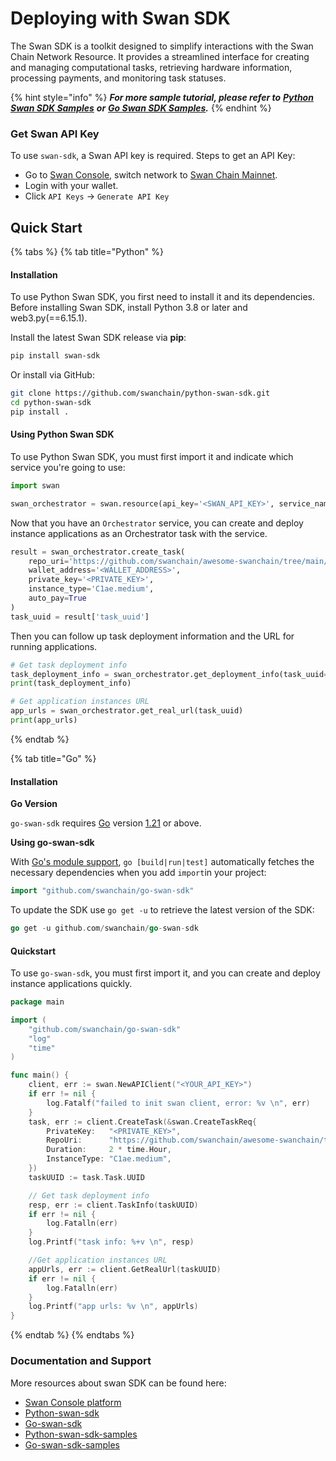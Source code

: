 # Deploying with Swan SDK

The Swan SDK is a toolkit designed to simplify interactions with the Swan Chain Network Resource. It provides a streamlined interface for creating and managing computational tasks, retrieving hardware information, processing payments, and monitoring task statuses.

{% hint style="info" %}
_**For more sample tutorial, please refer to**_ [_**Python Swan SDK Samples**_](https://github.com/swanchain/python-sdk-docs-samples) _**or**_ [_**Go Swan SDK Samples**_](https://github.com/swanchain/go-swan-sdk-samples)_**.**_
{% endhint %}

### Get Swan API Key <a href="#get-orchestrator-api-key" id="get-orchestrator-api-key"></a>

To use `swan-sdk`, a Swan API key is required. Steps to get an API Key:

* Go to [Swan Console](https://console.swanchain.io/), switch network to [Swan Chain Mainnet](https://docs.swanchain.io/network-reference/readme).
* Login with your wallet.
* Click `API Keys` -> `Generate API Key`

## Quick Start <a href="#installation" id="installation"></a>

{% tabs %}
{% tab title="Python" %}
#### Installation <a href="#quickstart" id="quickstart"></a>

To use Python Swan SDK, you first need to install it and its dependencies. Before installing Swan SDK, install Python 3.8 or later and web3.py(==6.15.1).

Install the latest Swan SDK release via **pip**:

```sh
pip install swan-sdk
```

Or install via GitHub:

```sh
git clone https://github.com/swanchain/python-swan-sdk.git
cd python-swan-sdk
pip install .
```

#### Using Python Swan SDK <a href="#quickstart" id="quickstart"></a>

To use Python Swan SDK, you must first import it and indicate which service you're going to use:

```python
import swan

swan_orchestrator = swan.resource(api_key='<SWAN_API_KEY>', service_name='Orchestrator')
```

Now that you have an `Orchestrator` service, you can create and deploy instance applications as an Orchestrator task with the service.

```python
result = swan_orchestrator.create_task(
    repo_uri='https://github.com/swanchain/awesome-swanchain/tree/main/hello_world', # Or your own repo URI
    wallet_address='<WALLET_ADDRESS>',
    private_key='<PRIVATE_KEY>',
    instance_type='C1ae.medium',
    auto_pay=True
)
task_uuid = result['task_uuid']
```

Then you can follow up task deployment information and the URL for running applications.

```python
# Get task deployment info
task_deployment_info = swan_orchestrator.get_deployment_info(task_uuid=task_uuid)
print(task_deployment_info)

# Get application instances URL
app_urls = swan_orchestrator.get_real_url(task_uuid)
print(app_urls)
```
{% endtab %}

{% tab title="Go" %}
#### Installation <a href="#quickstart" id="quickstart"></a>

**Go Version**

`go-swan-sdk` requires [Go](https://go.dev/) version [1.21](https://go.dev/doc/devel/release#go1.21.0) or above.

**Using go-swan-sdk**

With [Go's module support](https://go.dev/wiki/Modules#how-to-use-modules), `go [build|run|test]` automatically fetches the necessary dependencies when you add `import`in your project:

```go
import "github.com/swanchain/go-swan-sdk"
```

To update the SDK use `go get -u` to retrieve the latest version of the SDK:

```go
go get -u github.com/swanchain/go-swan-sdk
```

#### Quickstart <a href="#quickstart" id="quickstart"></a>

To use `go-swan-sdk`, you must first import it, and you can create and deploy instance applications quickly.

```go
package main

import (
	"github.com/swanchain/go-swan-sdk"
	"log"
	"time"
)

func main() {
	client, err := swan.NewAPIClient("<YOUR_API_KEY>")
	if err != nil {
		log.Fatalf("failed to init swan client, error: %v \n", err)
	}
	task, err := client.CreateTask(&swan.CreateTaskReq{
		PrivateKey:   "<PRIVATE_KEY>",
		RepoUri:      "https://github.com/swanchain/awesome-swanchain/tree/main/hello_world",
		Duration:     2 * time.Hour,
		InstanceType: "C1ae.medium",
	})
	taskUUID := task.Task.UUID

	// Get task deployment info
	resp, err := client.TaskInfo(taskUUID)
	if err != nil {
		log.Fatalln(err)
	}
	log.Printf("task info: %+v \n", resp)

	//Get application instances URL
	appUrls, err := client.GetRealUrl(taskUUID)
	if err != nil {
		log.Fatalln(err)
	}
	log.Printf("app urls: %v \n", appUrls)
}

```
{% endtab %}
{% endtabs %}

### Documentation and Support <a href="#documentation-and-support" id="documentation-and-support"></a>

More resources about swan SDK can be found here:

* [Swan Console platform](https://console.swanchain.io/)
* [Python-swan-sdk](../../bulders/tools/swan-sdk/1-quick-start/)
* [Go-swan-sdk](../../bulders/tools/swan-sdk/go-swan-sdk/)
* [Python-swan-sdk-samples](https://github.com/swanchain/python-sdk-docs-samples)
* [Go-swan-sdk-samples](https://github.com/swanchain/go-swan-sdk-samples)
